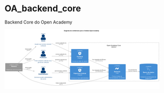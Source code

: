 # OA_backend_core
Backend Core do Open Academy

![Diagrama de Containeres](docs/images/OA_Level2.png)